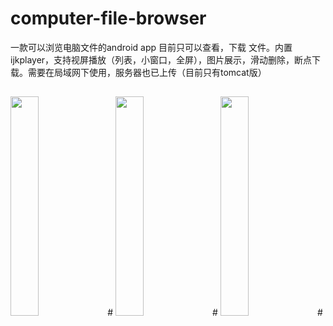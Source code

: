 # computer-file-browser
一款可以浏览电脑文件的android app 目前只可以查看，下载 文件。内置ijkplayer，支持视屏播放（列表，小窗口，全屏），图片展示，滑动删除，断点下载。需要在局域网下使用，服务器也已上传（目前只有tomcat版）

##
<img src="https://github.com/Yotakot/computer-file-browser/tree/master/SC/1.png" widght="30%" height="30%"/>
#
<img src="https://github.com/Yotakot/computer-file-browser/tree/master/SC/2.png" widght="30%" height="30%"/>
#
<img src="https://github.com/Yotakot/computer-file-browser/tree/master/SC/3.png" widght="30%" height="30%"/>
#
